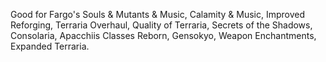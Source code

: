 Good for Fargo's Souls & Mutants & Music, Calamity & Music, Improved Reforging, Terraria Overhaul, Quality of Terraria, Secrets of the Shadows, Consolaria, Apacchiis Classes Reborn, Gensokyo, Weapon Enchantments, Expanded Terraria.
